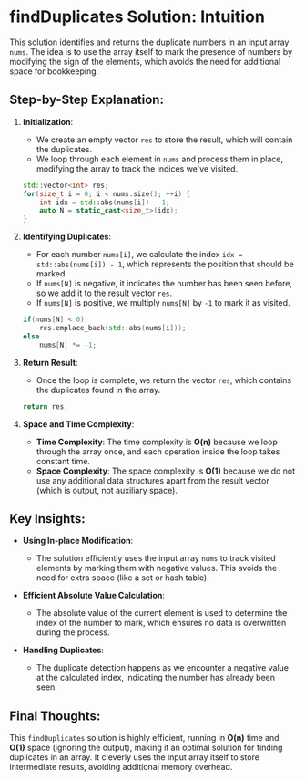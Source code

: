 # findDuplicates Solution: Intuition

This solution identifies and returns the duplicate numbers in an input array `nums`. The idea is to use the array itself to mark the presence of numbers by modifying the sign of the elements, which avoids the need for additional space for bookkeeping.

## Step-by-Step Explanation:

1. **Initialization**:
   - We create an empty vector `res` to store the result, which will contain the duplicates.
   - We loop through each element in `nums` and process them in place, modifying the array to track the indices we've visited.

   ```cpp
   std::vector<int> res;
   for(size_t i = 0; i < nums.size(); ++i) {
       int idx = std::abs(nums[i]) - 1;
       auto N = static_cast<size_t>(idx);
   }
   ```

2. **Identifying Duplicates**:
   - For each number `nums[i]`, we calculate the index `idx = std::abs(nums[i]) - 1`, which represents the position that should be marked.
   - If `nums[N]` is negative, it indicates the number has been seen before, so we add it to the result vector `res`.
   - If `nums[N]` is positive, we multiply `nums[N]` by `-1` to mark it as visited.

   ```cpp
   if(nums[N] < 0)
       res.emplace_back(std::abs(nums[i]));
   else
       nums[N] *= -1;
   ```

3. **Return Result**:
   - Once the loop is complete, we return the vector `res`, which contains the duplicates found in the array.

   ```cpp
   return res;
   ```

4. **Space and Time Complexity**:
   - **Time Complexity**: The time complexity is **O(n)** because we loop through the array once, and each operation inside the loop takes constant time.
   - **Space Complexity**: The space complexity is **O(1)** because we do not use any additional data structures apart from the result vector (which is output, not auxiliary space).

## Key Insights:

- **Using In-place Modification**:
  - The solution efficiently uses the input array `nums` to track visited elements by marking them with negative values. This avoids the need for extra space (like a set or hash table).

- **Efficient Absolute Value Calculation**:
  - The absolute value of the current element is used to determine the index of the number to mark, which ensures no data is overwritten during the process.

- **Handling Duplicates**:
  - The duplicate detection happens as we encounter a negative value at the calculated index, indicating the number has already been seen.

## Final Thoughts:

This `findDuplicates` solution is highly efficient, running in **O(n)** time and **O(1)** space (ignoring the output), making it an optimal solution for finding duplicates in an array. It cleverly uses the input array itself to store intermediate results, avoiding additional memory overhead.
